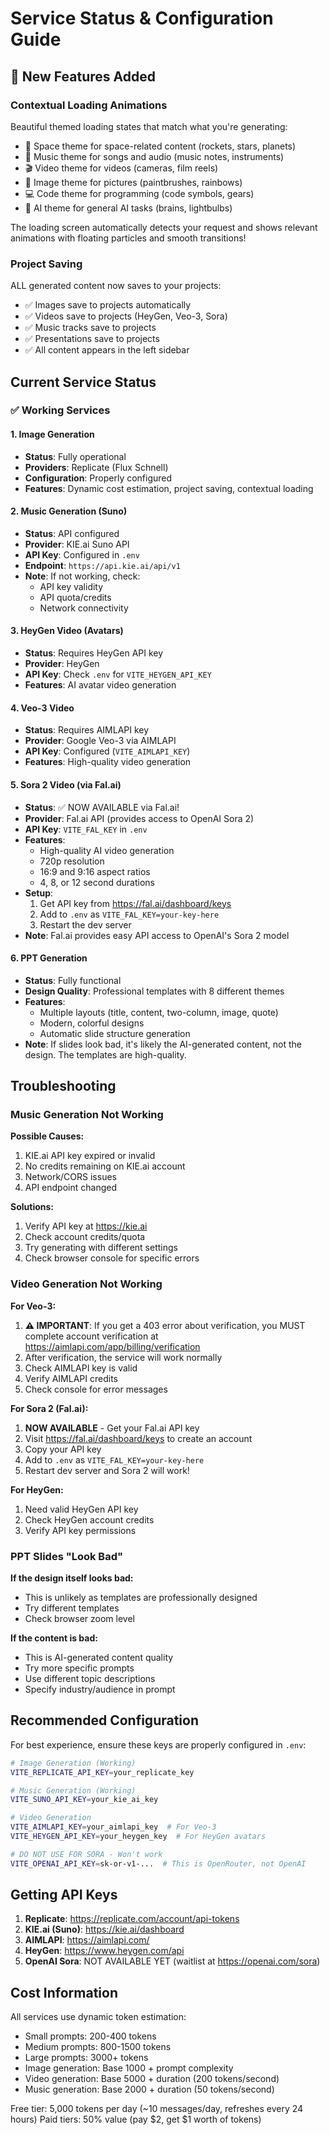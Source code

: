 # Service Status & Configuration Guide

## 🎉 New Features Added

### **Contextual Loading Animations**
Beautiful themed loading states that match what you're generating:
- 🚀 Space theme for space-related content (rockets, stars, planets)
- 🎵 Music theme for songs and audio (music notes, instruments)
- 🎬 Video theme for videos (cameras, film reels)
- 🎨 Image theme for pictures (paintbrushes, rainbows)
- 💻 Code theme for programming (code symbols, gears)
- 🧠 AI theme for general AI tasks (brains, lightbulbs)

The loading screen automatically detects your request and shows relevant animations with floating particles and smooth transitions!

### **Project Saving**
ALL generated content now saves to your projects:
- ✅ Images save to projects automatically
- ✅ Videos save to projects (HeyGen, Veo-3, Sora)
- ✅ Music tracks save to projects
- ✅ Presentations save to projects
- ✅ All content appears in the left sidebar

## Current Service Status

### ✅ Working Services

#### 1. **Image Generation**
- **Status**: Fully operational
- **Providers**: Replicate (Flux Schnell)
- **Configuration**: Properly configured
- **Features**: Dynamic cost estimation, project saving, contextual loading

#### 2. **Music Generation (Suno)**
- **Status**: API configured
- **Provider**: KIE.ai Suno API
- **API Key**: Configured in `.env`
- **Endpoint**: `https://api.kie.ai/api/v1`
- **Note**: If not working, check:
  - API key validity
  - API quota/credits
  - Network connectivity

#### 3. **HeyGen Video (Avatars)**
- **Status**: Requires HeyGen API key
- **Provider**: HeyGen
- **API Key**: Check `.env` for `VITE_HEYGEN_API_KEY`
- **Features**: AI avatar video generation

#### 4. **Veo-3 Video**
- **Status**: Requires AIMLAPI key
- **Provider**: Google Veo-3 via AIMLAPI
- **API Key**: Configured (`VITE_AIMLAPI_KEY`)
- **Features**: High-quality video generation

#### 5. **Sora 2 Video (via Fal.ai)**
- **Status**: ✅ NOW AVAILABLE via Fal.ai!
- **Provider**: Fal.ai API (provides access to OpenAI Sora 2)
- **API Key**: `VITE_FAL_KEY` in `.env`
- **Features**:
  - High-quality AI video generation
  - 720p resolution
  - 16:9 and 9:16 aspect ratios
  - 4, 8, or 12 second durations
- **Setup**:
  1. Get API key from https://fal.ai/dashboard/keys
  2. Add to `.env` as `VITE_FAL_KEY=your-key-here`
  3. Restart the dev server
- **Note**: Fal.ai provides easy API access to OpenAI's Sora 2 model

#### 6. **PPT Generation**
- **Status**: Fully functional
- **Design Quality**: Professional templates with 8 different themes
- **Features**:
  - Multiple layouts (title, content, two-column, image, quote)
  - Modern, colorful designs
  - Automatic slide structure generation
- **Note**: If slides look bad, it's likely the AI-generated content, not the design. The templates are high-quality.

## Troubleshooting

### Music Generation Not Working

**Possible Causes:**
1. KIE.ai API key expired or invalid
2. No credits remaining on KIE.ai account
3. Network/CORS issues
4. API endpoint changed

**Solutions:**
1. Verify API key at https://kie.ai
2. Check account credits/quota
3. Try generating with different settings
4. Check browser console for specific errors

### Video Generation Not Working

**For Veo-3:**
1. **⚠️ IMPORTANT**: If you get a 403 error about verification, you MUST complete account verification at https://aimlapi.com/app/billing/verification
2. After verification, the service will work normally
3. Check AIMLAPI key is valid
4. Verify AIMLAPI credits
5. Check console for error messages

**For Sora 2 (Fal.ai):**
1. **NOW AVAILABLE** - Get your Fal.ai API key
2. Visit https://fal.ai/dashboard/keys to create an account
3. Copy your API key
4. Add to `.env` as `VITE_FAL_KEY=your-key-here`
5. Restart dev server and Sora 2 will work!

**For HeyGen:**
1. Need valid HeyGen API key
2. Check HeyGen account credits
3. Verify API key permissions

### PPT Slides "Look Bad"

**If the design itself looks bad:**
- This is unlikely as templates are professionally designed
- Try different templates
- Check browser zoom level

**If the content is bad:**
- This is AI-generated content quality
- Try more specific prompts
- Use different topic descriptions
- Specify industry/audience in prompt

## Recommended Configuration

For best experience, ensure these keys are properly configured in `.env`:

```bash
# Image Generation (Working)
VITE_REPLICATE_API_KEY=your_replicate_key

# Music Generation (Working)
VITE_SUNO_API_KEY=your_kie_ai_key

# Video Generation
VITE_AIMLAPI_KEY=your_aimlapi_key  # For Veo-3
VITE_HEYGEN_API_KEY=your_heygen_key  # For HeyGen avatars

# DO NOT USE FOR SORA - Won't work
VITE_OPENAI_API_KEY=sk-or-v1-...  # This is OpenRouter, not OpenAI
```

## Getting API Keys

1. **Replicate**: https://replicate.com/account/api-tokens
2. **KIE.ai (Suno)**: https://kie.ai/dashboard
3. **AIMLAPI**: https://aimlapi.com/
4. **HeyGen**: https://www.heygen.com/api
5. **OpenAI Sora**: NOT AVAILABLE YET (waitlist at https://openai.com/sora)

## Cost Information

All services use dynamic token estimation:
- Small prompts: 200-400 tokens
- Medium prompts: 800-1500 tokens
- Large prompts: 3000+ tokens
- Image generation: Base 1000 + prompt complexity
- Video generation: Base 5000 + duration (200 tokens/second)
- Music generation: Base 2000 + duration (50 tokens/second)

Free tier: 5,000 tokens per day (~10 messages/day, refreshes every 24 hours)
Paid tiers: 50% value (pay $2, get $1 worth of tokens)
